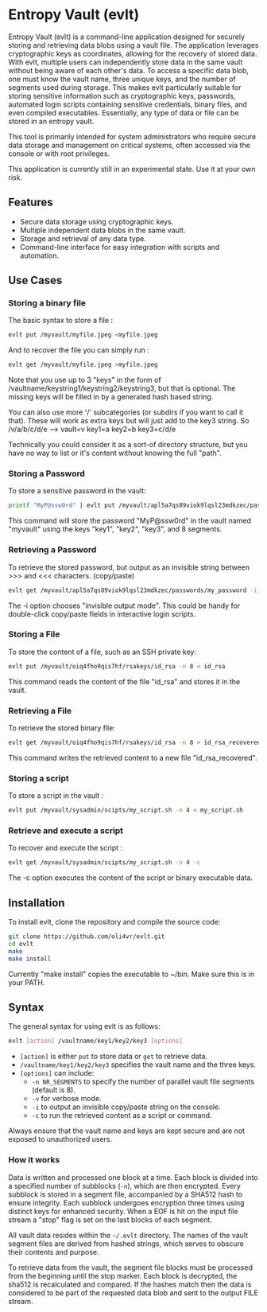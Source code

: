 # Entropy Vault (evlt)

Entropy Vault (evlt) is a command-line application designed for securely storing and retrieving data blobs using a vault file. The application leverages cryptographic keys as coordinates, allowing for the recovery of stored data. With evlt, multiple users can independently store data in the same vault without being aware of each other's data. To access a specific data blob, one must know the vault name, three unique keys, and the number of segments used during storage. This makes evlt particularly suitable for storing sensitive information such as cryptographic keys, passwords, automated login scripts containing sensitive credentials, binary files, and even compiled executables. Essentially, any type of data or file can be stored in an entropy vault.

This tool is primarily intended for system administrators who require secure data storage and management on critical systems, often accessed via the console or with root privileges.

This application is currently still in an experimental state. Use it at your own risk.

## Features

- Secure data storage using cryptographic keys.
- Multiple independent data blobs in the same vault.
- Storage and retrieval of any data type.
- Command-line interface for easy integration with scripts and automation.

## Use Cases

### Storing a binary file

The basic syntax to store a file :
```bash
evlt put /myvault/myfile.jpeg <myfile.jpeg
```

And to recover the file you can simply run :
```bash
evlt get /myvault/myfile.jpeg >myfile.jpeg
```

Note that you use up to 3 "keys" in the form of /vaultname/keystring1/keystring2/keystring3, but that is optional.
The missing keys will be filled in by a generated hash based string.

You can also use more '/' subcategories (or subdirs if you want to call it that). These will work as extra keys but will just add to the key3 string. So /v/a/b/c/d/e  --> vault=v key1=a key2=b key3=c/d/e

Technically you could consider it as a sort-of directory structure, but you have no way to list or it's content without knowing the full "path".

### Storing a Password

To store a sensitive password in the vault:

```bash
printf "MyP@ssw0rd" | evlt put /myvault/apl5a7qs89viok9lqsl23mdkzec/passwords/my_password 
```

This command will store the password "MyP@ssw0rd" in the vault named "myvault" using the keys "key1", "key2", "key3", and 8 segments.

### Retrieving a Password

To retrieve the stored password, but output as an invisible string between >>> and <<< characters. (copy/paste)

```bash
evlt get /myvault/apl5a7qs89viok9lqsl23mdkzec/passwords/my_password -i
```

The -i option chooses "invisible output mode". This could be handy for double-click copy/paste fields in interactive login scripts.

### Storing a File

To store the content of a file, such as an SSH private key:

```bash
evlt put /myvault/oiq4fho9qis7hf/rsakeys/id_rsa -n 8 < id_rsa
```

This command reads the content of the file "id_rsa" and stores it in the vault.

### Retrieving a File

To retrieve the stored binary file:

```bash
evlt get /myvault/oiq4fho9qis7hf/rsakeys/id_rsa -n 8 > id_rsa_recovered
```

This command writes the retrieved content to a new file "id_rsa_recovered".

### Storing a script

To store a script in the vault :

```bash
evlt put /myvault/sysadmin/scipts/my_script.sh -n 4 < my_script.sh
```

### Retrieve and execute a script

To recover and execute the script :

```bash
evlt get /myvault/sysadmin/scipts/my_script.sh -n 4 -c 
```

The -c option executes the content of the script or binary executable data.

## Installation

To install evlt, clone the repository and compile the source code:

```bash
git clone https://github.com/oli4vr/evlt.git
cd evlt
make
make install
```
Currently "make install" copies the executable to ~/bin. Make sure this is in your PATH.

## Syntax

The general syntax for using evlt is as follows:

```bash
evlt [action] /vaultname/key1/key2/key3 [options]
```

- `[action]` is either `put` to store data or `get` to retrieve data.
- `/vaultname/key1/key2/key3` specifies the vault name and the three keys.
- `[options]` can include:
  - `-n NR_SEGMENTS` to specify the number of parallel vault file segments (default is 8).
  - `-v` for verbose mode.
  - `-i` to output an invisible copy/paste string on the console.
  - `-c` to run the retrieved content as a script or command.

Always ensure that the vault name and keys are kept secure and are not exposed to unauthorized users.

### How it works
Data is written and processed one block at a time. Each block is divided into a specified number of subblocks (`-n`), which are then encrypted. Every subblock is stored in a segment file, accompanied by a SHA512 hash to ensure integrity. Each subblock undergoes encryption three times using distinct keys for enhanced security. When a EOF is hit on the input file stream a "stop" flag is set on the last blocks of each segment.

All vault data resides within the `~/.evlt` directory. The names of the vault segment files are derived from hashed strings, which serves to obscure their contents and purpose.

To retrieve data from the vault, the segment file blocks must be processed from the beginning until the stop marker. Each block is decrypted, the sha512 is recalculated and compared. If the hashes match then the data is considered to be part of the requested data blob and sent to the output FILE stream.
